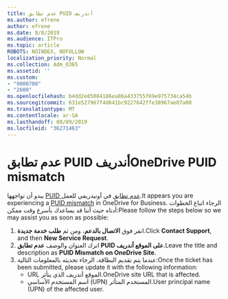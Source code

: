 ```yaml
---
title: عدم تطابق PUID أندريف
ms.author: efrene
author: efrene
ms.date: 8/8/2019
ms.audience: ITPro
ms.topic: article
ROBOTS: NOINDEX, NOFOLLOW
localization_priority: Normal
ms.collection: Adm_O365
ms.assetid: ''
ms.custom:
- "9000700"
- "2600"
ms.openlocfilehash: b4dd2e85084186ea86a433755f69e975734ca54b
ms.sourcegitcommit: 631e527967f4d641bc9227642ffe38967ae87a00
ms.translationtype: MT
ms.contentlocale: ar-SA
ms.lasthandoff: 08/09/2019
ms.locfileid: "36271463"
---
```

# <a name="onedrive-puid-mismatch"></a><span data-ttu-id="2c44c-102">عدم تطابق PUID أندريف</span><span class="sxs-lookup"><span data-stu-id="2c44c-102">OneDrive PUID mismatch</span></span>
<span data-ttu-id="2c44c-103">يبدو أن تواجهها [PUID عدم تطابق](https://docs.microsoft.com/sharepoint/support/administration/access-denied-or-need-permission-error-sharepoint-online-or-onedrive-for-business#when-accessing-a-onedrive-site) في أونيدريفي للعمل.</span><span class="sxs-lookup"><span data-stu-id="2c44c-103">It appears you are experiencing a [PUID mismatch](https://docs.microsoft.com/sharepoint/support/administration/access-denied-or-need-permission-error-sharepoint-online-or-onedrive-for-business#when-accessing-a-onedrive-site) in OneDrive for Business.</span></span> <span data-ttu-id="2c44c-104">الرجاء اتباع الخطوات أدناه حيث أننا قد يساعدك بأسرع وقت ممكن:</span><span class="sxs-lookup"><span data-stu-id="2c44c-104">Please follow the steps below so we may assist you as soon as possible:</span></span>

1. <span data-ttu-id="2c44c-105">انقر فوق **الاتصال بالدعم**، ومن ثم **طلب خدمة جديدة**.</span><span class="sxs-lookup"><span data-stu-id="2c44c-105">Click **Contact Support**, and then **New Service Request**.</span></span>
2. <span data-ttu-id="2c44c-106">اترك العنوان والوصف **عدم تطابق PUID على الموقع أندريف**.</span><span class="sxs-lookup"><span data-stu-id="2c44c-106">Leave the title and description as **PUID Mismatch on OneDrive Site**.</span></span>
3. <span data-ttu-id="2c44c-107">عندما يتم تقديم البطاقة، الرجاء تحديثه بالمعلومات التالية:</span><span class="sxs-lookup"><span data-stu-id="2c44c-107">Once the ticket has been submitted, please update it with the following information:</span></span>
    - <span data-ttu-id="2c44c-108">URL الموقع أندريف الذي يتأثر.</span><span class="sxs-lookup"><span data-stu-id="2c44c-108">OneDrive site URL that is affected.</span></span>
    - <span data-ttu-id="2c44c-109">اسم المستخدم الأساسي (UPN) المستخدم المتأثر.</span><span class="sxs-lookup"><span data-stu-id="2c44c-109">User principal name (UPN) of the affected user.</span></span>



